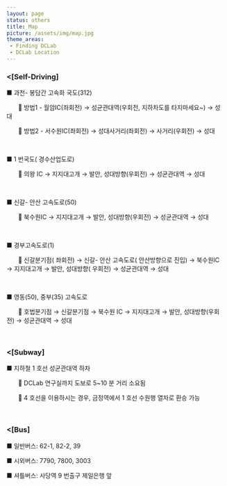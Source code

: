 ```yaml
---
layout: page
status: others
title: Map
picture: /assets/img/map.jpg
theme_areas:
 - Finding DCLab
 - DCLab Location
---
```


<p><b><h3><[Self-Driving]</h3> </b></p>
<p> ■ 과천- 봉담간 고속화 국도(312)  </p>
<p  style='text-indent:20.0pt'>&#61557;   방법1 -  월암IC(좌회전) →  성균관대역(우회전,  지하차도를 타지마세요~) →  성대 </p>
<p  style='text-indent:20.0pt'>&#61557;   방법2 -  서수원IC(좌회전) →  성대사거리(좌회전) →  사거리(우회전) →  성대 </p>
<p>&nbsp; </p>

<p> ■ 1 번국도( 경수산업도로)  </p>
<p  style='text-indent:20.0pt'>&#61557;   의왕 IC →  지지대고개 →  발안,  성대방향(우회전) →  성균관대역 →  성대 </p>
<p>&nbsp; </p>

<p> ■ 신갈- 안산 고속도로(50)  </p>
<p  style='text-indent:20.0pt'>&#61557;   북수원IC →  지지대고개 →  발안,  성대방향(우회전) →  성균관대역 →  성대 </p>
<p>&nbsp; </p>

<p> ■ 경부고속도로(1)  </p>
<p  style='text-indent:20.0pt'>&#61557;   신갈분기점( 좌회전) →  신갈- 안산 고속도로( 안산방향으로 진입) →  북수원IC →  지지대고개 →  발안,  성대방향( 우회전) →  성균관대역 →  성대 </p>
<p>&nbsp; </p>

<p> ■ 영동(50),  중부(35)  고속도로 </p>
<p  style='text-indent:20.0pt'>&#61557;   호법분기점 →  신갈분기점 →  북수원 IC →  지지대고개 →  발안,  성대방향(우회전) →  성균관대역 →  성대 </p>
<p>&nbsp; </p>

<p><b><h3><[Subway]</h3> </b></p>
<p> ■ 지하철 1 호선 성균관대역 하차 </p>
<p  style='text-indent:20.0pt'>&#61557; DCLab 연구실까지 도보로 5~10 분 거리 소요됨 </p>
<p  style='text-indent:20.0pt'>&#61557; 4  호선을 이용하시는 경우,  금정역에서 1 호선 수원행 열차로 환승 가능 </p>

<p>&nbsp; </p>
<p><b><h3><[Bus]</h3> </b></p>
<p> ■ 일반버스: 62-1, 82-2, 39  </p>
<p> ■ 시외버스: 7790, 7800, 3003  </p>
<p> ■ 셔틀버스: 사당역 9 번출구 제일은행 앞 </p>


